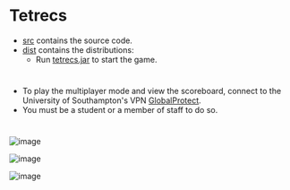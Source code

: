 # Tetrecs
- [src](src) contains the source code.
- [dist](dist) contains the distributions:
  - Run [tetrecs.jar](dist/tetrecs.jar) to start the game.
#
- To play the multiplayer mode and view the scoreboard, connect to the University of Southampton's VPN [GlobalProtect](https://knowledgenow.soton.ac.uk/Articles/KB0011610). 
- You must be a student or a member of staff to do so.
#
![image](https://github.com/user-attachments/assets/64a089c6-7466-42ac-8133-5eebe87a4e13)

![image](https://github.com/user-attachments/assets/468f2a63-3aff-46c2-8430-6757888e1747)

![image](https://github.com/user-attachments/assets/0a770a91-df9d-4170-a041-3820217076c3)
